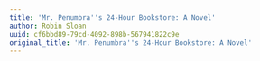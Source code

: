 ```yaml
---
title: 'Mr. Penumbra''s 24-Hour Bookstore: A Novel'
author: Robin Sloan
uuid: cf6bbd89-79cd-4092-898b-567941822c9e
original_title: 'Mr. Penumbra''s 24-Hour Bookstore: A Novel'
---
```


